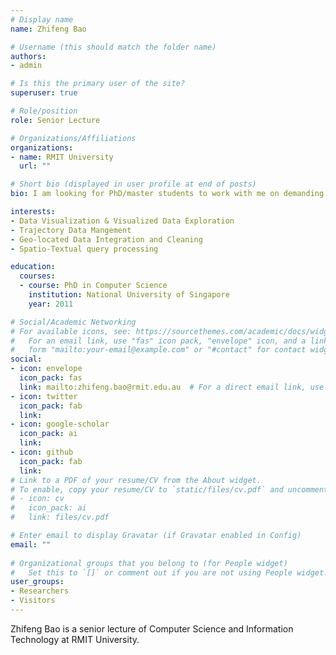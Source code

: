 ```yaml
---
# Display name
name: Zhifeng Bao

# Username (this should match the folder name)
authors:
- admin

# Is this the primary user of the site?
superuser: true

# Role/position
role: Senior Lecture

# Organizations/Affiliations
organizations:
- name: RMIT University
  url: ""

# Short bio (displayed in user profile at end of posts)
bio: I am looking for PhD/master students to work with me on demanding Urban Data Analytics projects under my civil computing team. If you are a highly motivated student and interested in doing big data research, please contact me (see prospective students).

interests:
- Data Visualization & Visualized Data Exploration
- Trajectory Data Mangement   
- Geo-located Data Integration and Cleaning
- Spatio-Textual query processing

education:
  courses:
  - course: PhD in Computer Science
    institution: National University of Singapore
    year: 2011

# Social/Academic Networking
# For available icons, see: https://sourcethemes.com/academic/docs/widgets/#icons
#   For an email link, use "fas" icon pack, "envelope" icon, and a link in the
#   form "mailto:your-email@example.com" or "#contact" for contact widget.
social:
- icon: envelope
  icon_pack: fas
  link: mailto:zhifeng.bao@rmit.edu.au  # For a direct email link, use "mailto:zhifeng.bao@rmit.edu.au".
- icon: twitter
  icon_pack: fab
  link: 
- icon: google-scholar
  icon_pack: ai
  link: 
- icon: github
  icon_pack: fab
  link: 
# Link to a PDF of your resume/CV from the About widget.
# To enable, copy your resume/CV to `static/files/cv.pdf` and uncomment the lines below.  
# - icon: cv
#   icon_pack: ai
#   link: files/cv.pdf

# Enter email to display Gravatar (if Gravatar enabled in Config)
email: ""
  
# Organizational groups that you belong to (for People widget)
#   Set this to `[]` or comment out if you are not using People widget.  
user_groups:
- Researchers
- Visitors
---
```


Zhifeng Bao is a senior lecture of Computer Science and Information Technology at RMIT University.

 
